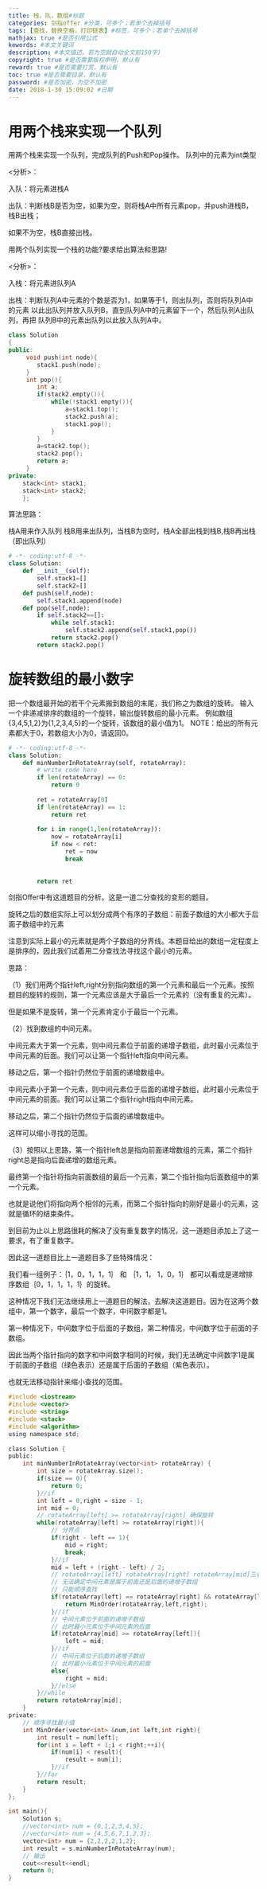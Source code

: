 ```yaml
---
title: 栈，队，数组#标题
categories: 剑指offer #分类，可多个；若单个去掉括号
tags: [查找，替换空格，打印链表] #标签，可多个；若单个去掉括号
mathjax: true #是否引用公式
kewords: #本文关键词
description: #本文描述，若为空就自动全文前150字)
copyright: true #是否需要版权申明，默认有
reward: true #是否需要打赏，默认有
toc: true #是否需要目录，默认有
password: #是否加密，为空不加密
date: 2018-1-30 15:09:02 #日期
---
```



# 用两个栈来实现一个队列
用两个栈来实现一个队列，完成队列的Push和Pop操作。 队列中的元素为int类型

<分析>：

入队：将元素进栈A

出队：判断栈B是否为空，如果为空，则将栈A中所有元素pop，并push进栈B，栈B出栈；

 如果不为空，栈B直接出栈。

用两个队列实现一个栈的功能?要求给出算法和思路!

<分析>：

入栈：将元素进队列A

出栈：判断队列A中元素的个数是否为1，如果等于1，则出队列，否则将队列A中的元素   以此出队列并放入队列B，直到队列A中的元素留下一个，然后队列A出队列，再把   队列B中的元素出队列以此放入队列A中。
```C++
class Solution
{
public:
     void push(int node){
        stack1.push(node);
     }
     int pop(){
        int a;
        if(stack2.empty()){
            while(!stack1.empty()){
                a=stack1.top();
                stack2.push(a);
                stack1.pop();
            }
        }
        a=stack2.top();
        stack2.pop();
        return a;
     }
private:
    stack<int> stack1;
    stack<int> stack2;
    };
```

算法思路：

栈A用来作入队列
栈B用来出队列，当栈B为空时，栈A全部出栈到栈B,栈B再出栈（即出队列）
```python
# -*- coding:utf-8 -*-
class Solution:
    def __init__(self):
        self.stack1=[]
        self.stack2=[]
    def push(self,node):
        self.stack1.append(node)
    def pop(self,node):
        if self.stack2==[]:
            while self.stack1:
                self.stack2.append(self.stack1,pop())
            return stack2.pop()
        return stack2.pop()

```

# 旋转数组的最小数字
把一个数组最开始的若干个元素搬到数组的末尾，我们称之为数组的旋转。 输入一个非递减排序的数组的一个旋转，输出旋转数组的最小元素。 例如数组{3,4,5,1,2}为{1,2,3,4,5}的一个旋转，该数组的最小值为1。 NOTE：给出的所有元素都大于0，若数组大小为0，请返回0。
```python
# -*- coding:utf-8 -*-
class Solution:
    def minNumberInRotateArray(self, rotateArray):
        # write code here
        if len(rotateArray) == 0:
            return 0
 
        ret = rotateArray[0]
        if len(rotateArray) == 1:
            return ret
 
        for i in range(1,len(rotateArray)):
            now = rotateArray[i]
            if now < ret:
                ret = now
                break
 
 
        return ret
```

剑指Offer中有这道题目的分析。这是一道二分查找的变形的题目。


旋转之后的数组实际上可以划分成两个有序的子数组：前面子数组的大小都大于后面子数组中的元素

注意到实际上最小的元素就是两个子数组的分界线。本题目给出的数组一定程度上是排序的，因此我们试着用二分查找法寻找这个最小的元素。

思路：

（1）我们用两个指针left,right分别指向数组的第一个元素和最后一个元素。按照题目的旋转的规则，第一个元素应该是大于最后一个元素的（没有重复的元素）。

但是如果不是旋转，第一个元素肯定小于最后一个元素。

（2）找到数组的中间元素。

中间元素大于第一个元素，则中间元素位于前面的递增子数组，此时最小元素位于中间元素的后面。我们可以让第一个指针left指向中间元素。

移动之后，第一个指针仍然位于前面的递增数组中。

中间元素小于第一个元素，则中间元素位于后面的递增子数组，此时最小元素位于中间元素的前面。我们可以让第二个指针right指向中间元素。

移动之后，第二个指针仍然位于后面的递增数组中。

这样可以缩小寻找的范围。

（3）按照以上思路，第一个指针left总是指向前面递增数组的元素，第二个指针right总是指向后面递增的数组元素。

最终第一个指针将指向前面数组的最后一个元素，第二个指针指向后面数组中的第一个元素。

也就是说他们将指向两个相邻的元素，而第二个指针指向的刚好是最小的元素，这就是循环的结束条件。

到目前为止以上思路很耗的解决了没有重复数字的情况，这一道题目添加上了这一要求，有了重复数字。

因此这一道题目比上一道题目多了些特殊情况：

我们看一组例子：｛1，0，1，1，1｝ 和 ｛1，1， 1，0，1｝ 都可以看成是递增排序数组｛0，1，1，1，1｝的旋转。

这种情况下我们无法继续用上一道题目的解法，去解决这道题目。因为在这两个数组中，第一个数字，最后一个数字，中间数字都是1。

第一种情况下，中间数字位于后面的子数组，第二种情况，中间数字位于前面的子数组。

因此当两个指针指向的数字和中间数字相同的时候，我们无法确定中间数字1是属于前面的子数组（绿色表示）还是属于后面的子数组（紫色表示）。

也就无法移动指针来缩小查找的范围。
```c
#include <iostream>
#include <vector>
#include <string>
#include <stack>
#include <algorithm>
using namespace std;
 
class Solution {
public:
    int minNumberInRotateArray(vector<int> rotateArray) {
        int size = rotateArray.size();
        if(size == 0){
            return 0;
        }//if
        int left = 0,right = size - 1;
        int mid = 0;
        // rotateArray[left] >= rotateArray[right] 确保旋转
        while(rotateArray[left] >= rotateArray[right]){
            // 分界点
            if(right - left == 1){
                mid = right;
                break;
            }//if
            mid = left + (right - left) / 2;
            // rotateArray[left] rotateArray[right] rotateArray[mid]三者相等
            // 无法确定中间元素是属于前面还是后面的递增子数组
            // 只能顺序查找
            if(rotateArray[left] == rotateArray[right] && rotateArray[left] == rotateArray[mid]){
                return MinOrder(rotateArray,left,right);
            }//if
            // 中间元素位于前面的递增子数组
            // 此时最小元素位于中间元素的后面
            if(rotateArray[mid] >= rotateArray[left]){
                left = mid;
            }//if
            // 中间元素位于后面的递增子数组
            // 此时最小元素位于中间元素的前面
            else{
                right = mid;
            }//else
        }//while
        return rotateArray[mid];
    }
private:
    // 顺序寻找最小值
    int MinOrder(vector<int> &num,int left,int right){
        int result = num[left];
        for(int i = left + 1;i < right;++i){
            if(num[i] < result){
                result = num[i];
            }//if
        }//for
        return result;
    }
};
 
int main(){
    Solution s;
    //vector<int> num = {0,1,2,3,4,5};
    //vector<int> num = {4,5,6,7,1,2,3};
    vector<int> num = {2,2,2,2,1,2};
    int result = s.minNumberInRotateArray(num);
    // 输出
    cout<<result<<endl;
    return 0;
}
```